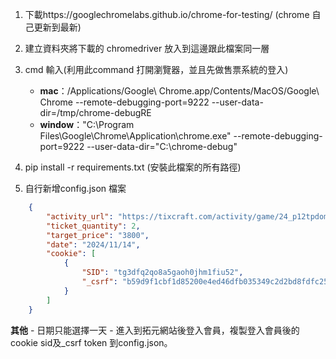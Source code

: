 1. 下載https://googlechromelabs.github.io/chrome-for-testing/ (chrome 自己更新到最新)

2. 建立資料夾將下載的 chromedriver 放入到這邊跟此檔案同一層

3. cmd 輸入(利用此command 打開瀏覽器，並且先做售票系統的登入)
    - **mac**：/Applications/Google\ Chrome.app/Contents/MacOS/Google\ Chrome --remote-debugging-port=9222 --user-data-dir=/tmp/chrome-debugRE
    - **window**："C:\Program Files\Google\Chrome\Application\chrome.exe" --remote-debugging-port=9222 --user-data-dir="C:\chrome-debug"
4. pip install -r requirements.txt (安裝此檔案的所有路徑)

5. 自行新增config.json 檔案
```json
    {
        "activity_url": "https://tixcraft.com/activity/game/24_p12tpdome",
        "ticket_quantity": 2,
        "target_price": "3800",
        "date": "2024/11/14",
        "cookie": [
            {
                "SID": "tg3dfq2qo8a5gaoh0jhm1fiu52", 
                "_csrf": "b59d9f1cbf1d85200e4ed46dfb035349c2d2bd8fdfc250f01f65b6d5edd9e3f3a%3A2%3A%7Bi%3A0%3Bs%3A5%3A%22_csrf%22%3Bi%3A1%3Bs%3A32%3A%22EtPEsRxdHJ0LVJEdERkFU18LM_4l1vn_%22%3B%7D"
            }
        ]
    }
```

**其他**
    - 日期只能選擇一天
    - 進入到拓元網站後登入會員，複製登入會員後的cookie sid及_csrf token 到config.json。